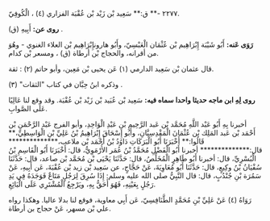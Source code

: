 ٢٢٧٧ -** ق:** سَعِيد بْن زَيْد بْن عُقْبَة الفزاري (٤) ، الْكُوفِيّ.

**روى عن:** أَبِيهِ (ق) .

**رَوَى عَنه:** أَبُو شَيْبَة إِبْرَاهِيم بْن عُثْمَان الْعَبْسِيّ، وأَبُو هارونإِبْرَاهِيم بْن العلاء الغنوي - وهُوَ من أقرانه، والحجاج بْن أرطاة (ق) ، ومسعر بْن كدام.

قال عثمان بْن سَعِيد الدارمي (١) عَن يحيى بْن مَعِين، وأبو حاتم (٢) : ثقة.

وذكره ابنُ حِبَّان في كتاب "الثقات" (٣) .

**روى لِهِ ابن ماجه حديثا واحدا سماه فيه:** سَعِيد بْن عُبَيد بْن زَيْد بْن عُقْبَة. وقد وقع لنا عَالِيًا عَلَى الصَّوابِ.

أخبرنا بِهِ أَبُو عَبْد اللَّهِ مُحَمَّد بْن عَبد الرَّحِيمِ بْنِ عَبْدِ الْوَاحِدِ، وأبو الفرج عَبْد الرَّحْمَنِ بْن أَحْمَد بْن عَبد المَلِك بْن عُثْمَانَ الْمَقْدِسِيَّانِ، وأَبُو إِسْحَاقَ إِبْرَاهِيمُ بْنُ عَلِيِّ بْنِ الْوَاسِطِيِّ،** قَالُوا:** أَخْبَرَنَا أَبُو الْبَرَكَاتِ دَاوُدُ بْنُ أَحْمَد بْن ملاعب،************** قال:************** أخبرنا أَبُو الْفَضْلِ مُحَمَّدُ بْنُ عُمَر الأُرْمَوِيُّ، قال: أَخْبَرَنَا أَبُو الْقَاسِمِ بْنُ الْبُسْرِيِّ، قال: أخبرنا أَبُو طَاهِرٍ الْمُخَلِّصُ، قال: حَدَّثَنَا يَحْيَى بْن مُحَمَّد بْن صاعد، قال: حَدَّثَنَا سُفْيَانُ بْنُ وكِيعٍ، قال: حَدَّثَنَا أَبُو مُعَاوِيَةَ، عَنْ حَجَّاجٍ، عن سَعِيد بْن زيد بْن عُقْبَةَ، عَن أَبِيهِ، عَنْ سَمُرَة بْنِ جُنْدُبٍ، قال: قال النَّبِيُّ صلى الله عليه وسلم: إِذَا سُرِقَ لِرَجُلٍ مَتَاعٌ فَوَجَدَهُ فِي يَدِ رَجُلٍ بِعَيْنِهِ، فَهُوَ أَحَقُّ بِهِ، ويَرْجِعُ الْمُشْتَرِي عَلَى الْبَائِعِ.

رَوَاهُ (٤) عَنْ عَلِيِّ بْنِ مُحَمَّدٍ الطَّنَافِسِيّ، عَن أَبِي معاوية، فوقع لنا بدلا عاليا. وهكذا رواه علي بْن مسهر، عَنْ حجاج بن أرطاة.